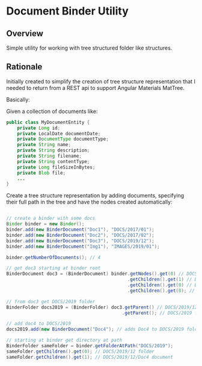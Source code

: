 # Document Binder Utility
 
## Overview
Simple utility for working with tree structured folder like structures.

## Rationale
Initially created to simplify the creation of tree structure representation that I needed to return from a REST api to support Angular Materials MatTree.

Basically:

Given a collection of documents like:
```java
public class MyDocumentEntity {
    private Long id;
    private LocalDate documentDate;
    private DocumentType documentType;
    private String name;
    private String description;
    private String filename;
    private String contentType;
    private Long fileSizeInBytes;
    private Blob file;
    ...
}
```

Create a tree structure representation by adding documents, specifying their full path in the tree and have the 
nodes created automatically:
```java

// create a binder with some docs
Binder binder = new Binder();
binder.add(new BinderDocument("Doc1"), "DOCS/2017/01");
binder.add(new BinderDocument("Doc2"), "DOCS/2017/02");
binder.add(new BinderDocument("Doc3"), "DOCS/2019/12");
binder.add(new BinderDocument("Img1"), "IMAGES/2019/01");

binder.getNumberOfDocuments(); // 4

// get doc3 starting at binder root
BinderDocument doc3 = (BinderDocument) binder.getNodes().get(0) // DOCS folder
                                             .getChildren().get(1) // DOCS/2019 folder
                                             .getChildren().get(0) // DOCS/2019/12 folder
                                             .getChildren().get(0); // Doc3 document

// from doc3 get DOCS/2019 folder
BinderFolder docs2019 = (BinderFolder) doc3.getParent() // DOCS/2019/12 folder
                                           .getParent(); // DOCS/2019 folder

// add doc4 to DOCS/2019
docs2019.add(new BinderDocument("Doc4"); // adds Doc4 to DOCS/2019 folder

// starting at binder get directory at path 
BinderFolder sameFolder = binder.getFolderAtPath("DOCS/2019");
sameFolder.getChildren().get(0); // DOCS/2019/12 folder
sameFolder.getChildren().get(1); // DOCS/2019/12/Doc4 document





```
